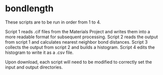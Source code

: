 # bondlength

These scripts are to be run in order from 1 to 4.

Script 1 reads .cif files from the Materials Project and writes them into a more readable format for subsequent processing.
Script 2 reads the output from script 1 and calculates nearest neighbor bond distances.
Script 3 collects the output from script 2 and builds a histogram.
Script 4 edits the histogram to write it as a .csv file.

Upon download, each script will need to be modified to correctly set the input and output directories.
